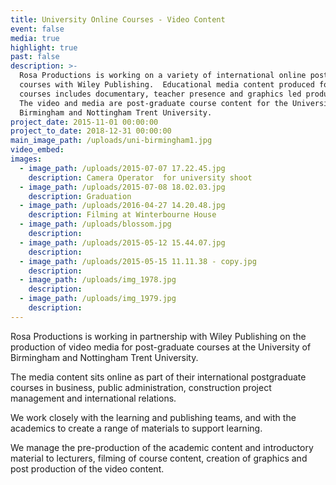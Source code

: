 ```yaml
---
title: University Online Courses - Video Content
event: false
media: true
highlight: true
past: false
description: >-
  Rosa Productions is working on a variety of international online post-graduate
  courses with Wiley Publishing.  Educational media content produced for the
  courses includes documentary, teacher presence and graphics led production. 
  The video and media are post-graduate course content for the University of
  Birmingham and Nottingham Trent University.
project_date: 2015-11-01 00:00:00
project_to_date: 2018-12-31 00:00:00
main_image_path: /uploads/uni-birmingham1.jpg
video_embed:
images:
  - image_path: /uploads/2015-07-07 17.22.45.jpg
    description: Camera Operator  for university shoot
  - image_path: /uploads/2015-07-08 18.02.03.jpg
    description: Graduation
  - image_path: /uploads/2016-04-27 14.20.48.jpg
    description: Filming at Winterbourne House
  - image_path: /uploads/blossom.jpg
    description:
  - image_path: /uploads/2015-05-12 15.44.07.jpg
    description:
  - image_path: /uploads/2015-05-15 11.11.38 - copy.jpg
    description:
  - image_path: /uploads/img_1978.jpg
    description:
  - image_path: /uploads/img_1979.jpg
    description:
---
```



Rosa Productions is working in partnership with Wiley Publishing on the production of video media for post-graduate courses at the University of Birmingham and Nottingham Trent University.

The media content sits online as part of their international postgraduate courses in business, public administration, construction project management and international relations.

We work closely with the learning and publishing teams, and with the academics to create a range of materials to support learning.

We manage the pre-production of the academic content and introductory material to lecturers, filming of course content, creation of graphics and post production of the video content.
